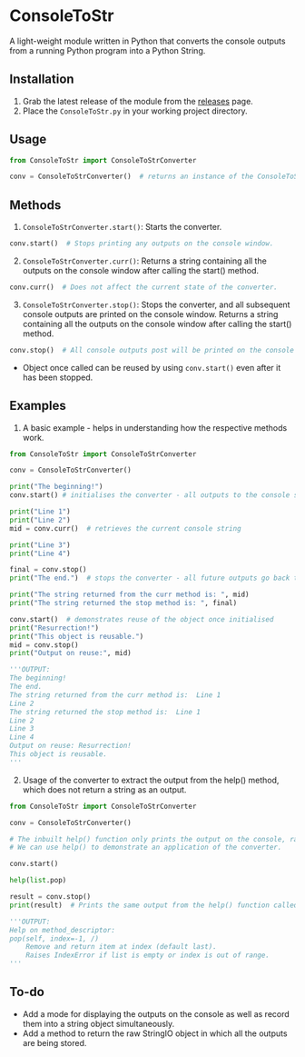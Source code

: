 # ConsoleToStr
A light-weight module written in Python that converts the console outputs from a running Python program into a Python String.

## Installation
1. Grab the latest release of the module from the [releases](https://github.com/afk-echo/ConsoleToStr/releases) page.
2. Place the `ConsoleToStr.py` in your working project directory.

## Usage
````python
from ConsoleToStr import ConsoleToStrConverter

conv = ConsoleToStrConverter()  # returns an instance of the ConsoleToStrConverter class that can be used in the current program.
````

## Methods
1. `ConsoleToStrConverter.start()`:
Starts the converter.
````python
conv.start()  # Stops printing any outputs on the console window.
````

2. `ConsoleToStrConverter.curr()`:
Returns a string containing all the outputs on the console window after calling the start() method.
````python
conv.curr()  # Does not affect the current state of the converter.
````

3. `ConsoleToStrConverter.stop()`:
Stops the converter, and all subsequent console outputs are printed on the console window.
Returns a string containing all the outputs on the console window after calling the start() method.
````python
conv.stop()  # All console outputs post will be printed on the console after this call.
````
* Object once called can be reused by using `conv.start()` even after it has been stopped.

## Examples

1. A basic example - helps in understanding how the respective methods work.
```python
from ConsoleToStr import ConsoleToStrConverter

conv = ConsoleToStrConverter()

print("The beginning!")
conv.start() # initialises the converter - all outputs to the console stops while the value is being stored

print("Line 1")
print("Line 2")
mid = conv.curr()  # retrieves the current console string

print("Line 3")
print("Line 4")

final = conv.stop()
print("The end.")  # stops the converter - all future outputs go back to the default console

print("The string returned from the curr method is: ", mid)
print("The string returned the stop method is: ", final)

conv.start()  # demonstrates reuse of the object once initialised
print("Resurrection!")
print("This object is reusable.")
mid = conv.stop()
print("Output on reuse:", mid)

'''OUTPUT:
The beginning!
The end.
The string returned from the curr method is:  Line 1
Line 2
The string returned the stop method is:  Line 1
Line 2
Line 3
Line 4
Output on reuse: Resurrection!
This object is reusable.
'''
```

2. Usage of the converter to extract the output from the help() method, which does not return a string as an output.
```python
from ConsoleToStr import ConsoleToStrConverter

conv = ConsoleToStrConverter()

# The inbuilt help() function only prints the output on the console, rather than returning a string.
# We can use help() to demonstrate an application of the converter.

conv.start()

help(list.pop)

result = conv.stop()
print(result)  # Prints the same output from the help() function called earlier, but returns a string that we can manipulate.

'''OUTPUT:
Help on method_descriptor:
pop(self, index=-1, /)
    Remove and return item at index (default last).
    Raises IndexError if list is empty or index is out of range.
'''
```

## To-do
* Add a mode for displaying the outputs on the console as well as record them into a string object simultaneously.
* Add a method to return the raw StringIO object in which all the outputs are being stored.
